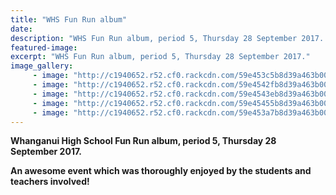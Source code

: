 ```yaml
---
title: "WHS Fun Run album"
date: 
description: "WHS Fun Run album, period 5, Thursday 28 September 2017..."
featured-image: 
excerpt: "WHS Fun Run album, period 5, Thursday 28 September 2017."
image_gallery:
     - image: "http://c1940652.r52.cf0.rackcdn.com/59e453c5b8d39a463b000300/22008214_866114910204283_2074614341865346292_n.jpg"
     - image: "http://c1940652.r52.cf0.rackcdn.com/59e4542fb8d39a463b00030e/22046039_866111330204641_8782012736487820898_n.jpg"
     - image: "http://c1940652.r52.cf0.rackcdn.com/59e4543eb8d39a463b000310/22046385_866112883537819_7460811769267975695_n.jpg"
     - image: "http://c1940652.r52.cf0.rackcdn.com/59e45455b8d39a463b000312/22046460_866111713537936_7136715632067039839_n.jpg"
     - image: "http://c1940652.r52.cf0.rackcdn.com/59e453a7b8d39a463b0002fc/22008119_866115846870856_4518022441329026263_n.jpg"
---
```


<p><strong>Whanganui High School Fun Run album, period 5, Thursday 28 September 2017.</strong></p>
<p><strong>An awesome event which was thoroughly enjoyed by the students and teachers involved!</strong></p>

